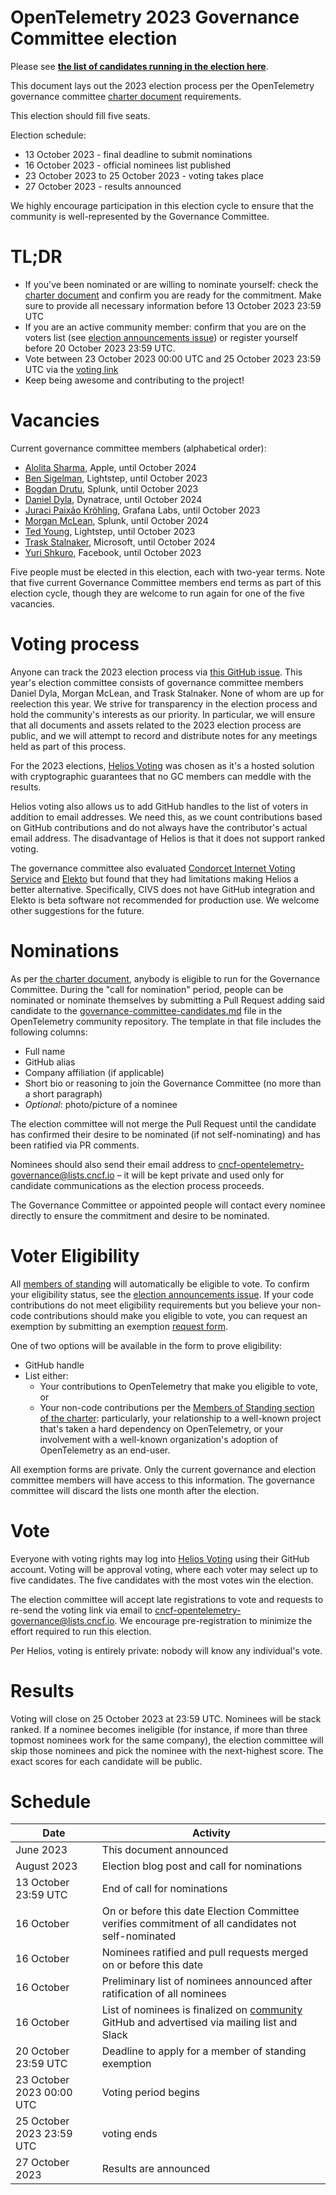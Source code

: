 # OpenTelemetry 2023 Governance Committee election

Please see **[the list of candidates running in the election here](./governance-committee-candidates.md)**.

This document lays out the 2023 election process per the OpenTelemetry governance committee [charter document](../../governance-charter.md#elections) requirements.

This election should fill five seats.

Election schedule:

* 13 October 2023 - final deadline to submit nominations
* 16 October 2023 - official nominees list published
* 23 October 2023 to 25 October 2023 - voting takes place
* 27 October 2023 - results announced

We highly encourage participation in this election cycle to ensure that the community is well-represented by the Governance Committee.

# TL;DR

* If you've been nominated or are willing to nominate yourself: check the [charter document](../../governance-charter.md) and confirm you are ready for the commitment. Make sure to provide all necessary information before 13 October 2023 23:59 UTC
* If you are an active community member: confirm that you are on the voters list (see [election announcements issue](https://github.com/open-telemetry/community/issues/1561)) or register yourself before 20 October 2023 23:59 UTC.
* Vote between 23 October 2023 00:00 UTC and 25 October 2023 23:59 UTC via the [voting link](https://vote.heliosvoting.org/helios/elections/1ee70ee4-11ce-11ee-aaf8-0a8c9aac83f9/view)
* Keep being awesome and contributing to the project!

# Vacancies

Current governance committee members (alphabetical order):

* [Alolita Sharma](https://github.com/alolita), Apple, until October 2024
* [Ben Sigelman](https://github.com/bhs), Lightstep, until October 2023
* [Bogdan Drutu](https://github.com/BogdanDrutu), Splunk, until October 2023
* [Daniel Dyla](https://github.com/dyladan), Dynatrace, until October 2024
* [Juraci Paixão Kröhling](https://github.com/jpkrohling), Grafana Labs, until October 2023
* [Morgan McLean](https://github.com/mtwo), Splunk, until October 2024
* [Ted Young](https://github.com/tedsuo), Lightstep, until October 2023
* [Trask Stalnaker](https://github.com/trask), Microsoft, until October 2024
* [Yuri Shkuro](https://github.com/yurishkuro), Facebook, until October 2023

Five people must be elected in this election, each with two-year terms. Note that five current Governance Committee members end terms as part of this election cycle, though they are welcome to run again for one of the five vacancies.

# Voting process

Anyone can track the 2023 election process via [this GitHub issue](https://github.com/open-telemetry/community/issues/1477). This year's election committee consists of governance committee members Daniel Dyla, Morgan McLean, and Trask Stalnaker. None of whom are up for reelection this year. We strive for transparency in the election process and hold the community's interests as our priority. In particular, we will ensure that all documents and assets related to the 2023 election process are public, and we will attempt to record and distribute notes for any meetings held as part of this process.

For the 2023 elections, [Helios Voting](https://vote.heliosvoting.org/) was chosen as it's a hosted solution with cryptographic guarantees that no GC members can meddle with the results. 

Helios voting also allows us to add GitHub handles to the list of voters in addition to email addresses. We need this, as we count contributions based on GitHub contributions and do not always have the contributor's actual email address. The disadvantage of Helios is that it does not support ranked voting.

The governance committee also evaluated [Condorcet Internet Voting Service](https://civs1.civs.us/) and [Elekto](https://elekto.dev/) but found that they had limitations making Helios a better alternative. Specifically, CIVS does not have GitHub integration and Elekto is beta software not recommended for production use. We welcome other suggestions for the future.

# Nominations

As per [the charter document](../../governance-charter.md#elections), anybody is eligible to run for the Governance Committee. During the "call for nomination" period, people can be nominated or nominate themselves by submitting a Pull Request adding said candidate to the [governance-committee-candidates.md](./governance-committee-candidates.md) file in the OpenTelemetry community repository. The template in that file includes the following columns:

* Full name
* GitHub alias
* Company affiliation (if applicable)
* Short bio or reasoning to join the Governance Committee (no more than a short paragraph)
* _Optional_: photo/picture of a nominee

The election committee will not merge the Pull Request until the candidate has confirmed their desire to be nominated (if not self-nominating) and has been ratified via PR comments.

Nominees should also send their email address to [cncf-opentelemetry-governance@lists.cncf.io](mailto:cncf-opentelemetry-governance@lists.cncf.io) – it will be kept private and used only for candidate communications as the election process proceeds.

The Governance Committee or appointed people will contact every nominee directly to ensure the commitment and desire to be nominated.

# Voter Eligibility

All [members of standing](../../governance-charter.md#members-of-standing) will automatically be eligible to vote. To confirm your eligibility status, see the [election announcements issue](https://github.com/open-telemetry/community/issues/1561). If your code contributions do not meet eligibility requirements but you believe your non-code contributions should make you eligible to vote, you can request an exemption by submitting an exemption [request form](https://forms.gle/GWuGZKku326pCLUo6).

One of two options will be available in the form to prove eligibility:

* GitHub handle
* List either:
  * Your contributions to OpenTelemetry that make you eligible to vote, or
  * Your non-code contributions per the [Members of Standing section of the charter](../../governance-charter.md#members-of-standing): particularly, your relationship to a well-known project that's taken a hard dependency on OpenTelemetry, or your involvement with a well-known organization's adoption of OpenTelemetry as an end-user.

All exemption forms are private. Only the current governance and election committee members will have access to this information. The governance committee will discard the lists one month after the election.

# Vote

Everyone with voting rights may log into [Helios Voting](https://vote.heliosvoting.org/helios/elections/1ee70ee4-11ce-11ee-aaf8-0a8c9aac83f9/view) using their GitHub account. Voting will be approval voting, where each voter may select up to five candidates. The five candidates with the most votes win the election.

The election committee will accept late registrations to vote and requests to re-send the voting link via email to [cncf-opentelemetry-governance@lists.cncf.io](mailto:cncf-opentelemetry-governance@lists.cncf.io). We encourage pre-registration to minimize the effort required to run this election.

Per Helios, voting is entirely private: nobody will know any individual's vote.

# Results

Voting will close on 25 October 2023 at 23:59 UTC. Nominees will be stack ranked. If a nominee becomes ineligible (for instance, if more than three topmost nominees work for the same company), the election committee will skip those nominees and pick the nominee with the next-highest score. The exact scores for each candidate will be public.

# Schedule

| Date                      | Activity                                                                                                                                   |
| ------------------------- | ------------------------------------------------------------------------------------------------------------------------------------------ |
| June 2023                 | This document announced                                                                                                                    |
| August 2023               | Election blog post and call for nominations                                                                                                |
| 13 October 23:59 UTC      | End of call for nominations                                                                                                                |
| 16 October                | On or before this date Election Committee verifies commitment of all candidates not self-nominated                                         |
| 16 October                | Nominees ratified and pull requests merged on or before this date                                                                          |
| 16 October                | Preliminary list of nominees announced after ratification of all nominees                                                                  |
| 16 October                | List of nominees is finalized on [community](https://github.com/open-telemetry/community) GitHub and advertised via mailing list and Slack |
| 20 October 23:59 UTC      | Deadline to apply for a member of standing exemption                                                                                       |
| 23 October 2023 00:00 UTC | Voting period begins                                                                                                                       |
| 25 October 2023 23:59 UTC | voting ends                                                                                                                                |
| 27 October 2023           | Results are announced                                                                                                                      |
